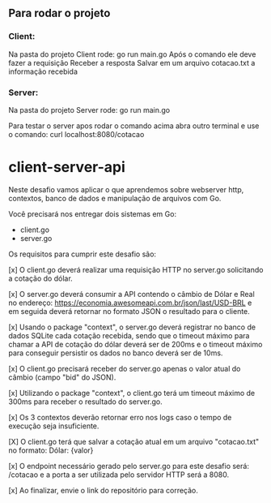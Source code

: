 ## Para rodar o projeto

### Client:

Na pasta do projeto Client rode: go run main.go
Após o comando ele deve fazer a requisição
Receber a resposta
Salvar em um arquivo cotacao.txt a informação recebida

### Server:

Na pasta do projeto Server rode: go run main.go

Para testar o server apos rodar o comando acima abra outro terminal e use o comando: curl localhost:8080/cotacao

# client-server-api

Neste desafio vamos aplicar o que aprendemos sobre webserver http, contextos,
banco de dados e manipulação de arquivos com Go.

Você precisará nos entregar dois sistemas em Go:

- client.go
- server.go

Os requisitos para cumprir este desafio são:

[x] O client.go deverá realizar uma requisição HTTP no server.go solicitando a cotação do dólar.

[x] O server.go deverá consumir a API contendo o câmbio de Dólar e Real no endereço: https://economia.awesomeapi.com.br/json/last/USD-BRL e em seguida deverá retornar no formato JSON o resultado para o cliente.

[x] Usando o package "context", o server.go deverá registrar no banco de dados SQLite cada cotação recebida, sendo que o timeout máximo para chamar a API de cotação do dólar deverá ser de 200ms e o timeout máximo para conseguir persistir os dados no banco deverá ser de 10ms.

[x] O client.go precisará receber do server.go apenas o valor atual do câmbio (campo "bid" do JSON).

[x] Utilizando o package "context", o client.go terá um timeout máximo de 300ms para receber o resultado do server.go.

[x] Os 3 contextos deverão retornar erro nos logs caso o tempo de execução seja insuficiente.

[X] O client.go terá que salvar a cotação atual em um arquivo "cotacao.txt" no formato: Dólar: {valor}

[x] O endpoint necessário gerado pelo server.go para este desafio será: /cotacao e a porta a ser utilizada pelo servidor HTTP será a 8080.

[x] Ao finalizar, envie o link do repositório para correção.
